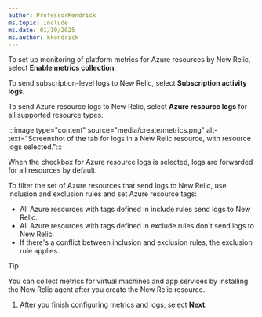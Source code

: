 ```yaml
---
author: ProfessorKendrick
ms.topic: include
ms.date: 01/10/2025
ms.author: kkendrick
---
```


To set up monitoring of platform metrics for Azure resources by New Relic, select **Enable metrics collection**.

To send subscription-level logs to New Relic, select **Subscription activity logs**.

To send Azure resource logs to New Relic, select **Azure resource logs** for all supported resource types.

:::image type="content" source="media/create/metrics.png" alt-text="Screenshot of the tab for logs in a New Relic resource, with resource logs selected.":::

When the checkbox for Azure resource logs is selected, logs are forwarded for all resources by default.

To filter the set of Azure resources that send logs to New Relic, use inclusion and exclusion rules and set Azure resource tags:

- All Azure resources with tags defined in include rules send logs to New Relic.
- All Azure resources with tags defined in exclude rules don't send logs to New Relic.
- If there's a conflict between inclusion and exclusion rules, the exclusion rule applies.

> [!TIP]
> You can collect metrics for virtual machines and app services by installing the New Relic agent after you create the New Relic resource.

1. After you finish configuring metrics and logs, select **Next**.